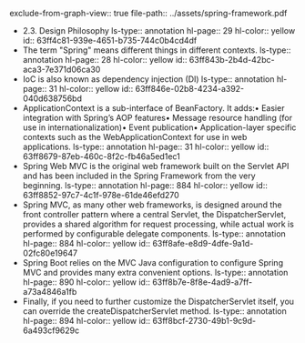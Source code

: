 exclude-from-graph-view:: true
file-path:: ../assets/spring-framework.pdf
- 2.3. Design Philosophy
  ls-type:: annotation
  hl-page:: 29
  hl-color:: yellow
  id:: 63ff4c81-939e-4651-b735-744c0b4cd4df
- The term "Spring" means different things in different contexts.
  ls-type:: annotation
  hl-page:: 28
  hl-color:: yellow
  id:: 63ff843b-2b4d-42bc-aca3-7e371d06ca30
- IoC is also known as dependency injection (DI)
  ls-type:: annotation
  hl-page:: 31
  hl-color:: yellow
  id:: 63ff846e-02b8-4234-a392-040d638756bd
- ApplicationContext is a sub-interface of BeanFactory. It adds:• Easier integration with Spring’s AOP features• Message resource handling (for use in internationalization)• Event publication• Application-layer specific contexts such as the WebApplicationContext for use in web applications.
  ls-type:: annotation
  hl-page:: 31
  hl-color:: yellow
  id:: 63ff8679-87eb-460c-8f2c-fb46a5ed1ec1
- Spring Web MVC is the original web framework built on the Servlet API and has been included in the Spring Framework from the very beginning.
  ls-type:: annotation
  hl-page:: 884
  hl-color:: yellow
  id:: 63ff8852-97c7-4c1f-978e-61de46efd270
- Spring MVC, as many other web frameworks, is designed around the front controller pattern where a central Servlet, the DispatcherServlet, provides a shared algorithm for request processing, while actual work is performed by configurable delegate components.
  ls-type:: annotation
  hl-page:: 884
  hl-color:: yellow
  id:: 63ff8afe-e8d9-4dfe-9a1d-02fc80e19647
- Spring Boot relies on the MVC Java configuration to configure Spring MVC and provides many extra convenient options.
  ls-type:: annotation
  hl-page:: 890
  hl-color:: yellow
  id:: 63ff8b7e-8f8e-4ad9-a7ff-a73a4846a1fb
- Finally, if you need to further customize the DispatcherServlet itself, you can override the createDispatcherServlet method.
  ls-type:: annotation
  hl-page:: 894
  hl-color:: yellow
  id:: 63ff8bcf-2730-49b1-9c9d-6a493cf9629c